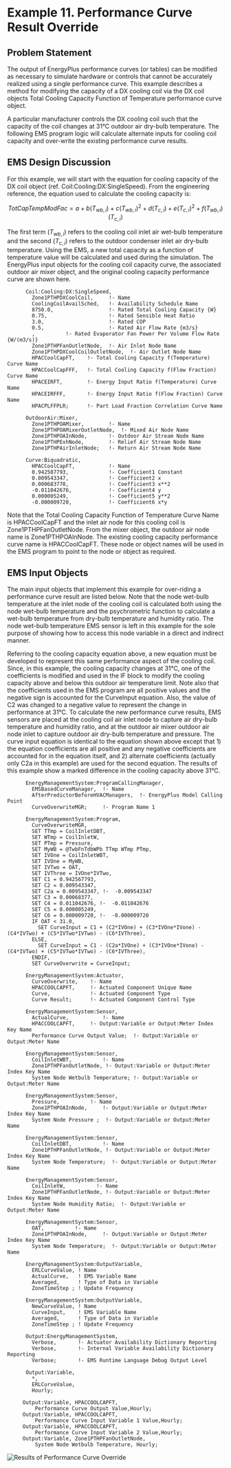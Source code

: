 # Example 11. Performance Curve Result Override

## Problem Statement

The output of EnergyPlus performance curves (or tables) can be modified as necessary to simulate hardware or controls that cannot be accurately realized using a single performance curve. This example describes a method for modifying the capacity of a DX cooling coil via the DX coil objects Total Cooling Capacity Function of Temperature performance curve object.

A particular manufacturer controls the DX cooling coil such that the capacity of the coil changes at 31°C outdoor air dry-bulb temperature. The following EMS program logic will calculate alternate inputs for cooling coil capacity and over-write the existing performance curve results.

## EMS Design Discussion

For this example, we will start with the equation for cooling capacity of the DX coil object (ref. Coil:Cooling:DX:SingleSpeed). From the engineering reference, the equation used to calculate the cooling capacity is:

$$TotCapTempModFac = a + b \left( T_{wb,i} \right) + c \left( T_{wb,i} \right)^2 + d \left( T_{c,i} \right) + e \left( T_{c,i} \right)^2 + f \left( T_{wb,i} \right) \left( T_{c,i} \right)$$

The first term ($T_{wb,i}$) refers to the cooling coil inlet air wet-bulb temperature and the second ($T_{c,i}$) refers to the outdoor condenser inlet air dry-bulb temperature. Using the EMS, a new total capacity as a function of temperature value will be calculated and used during the simulation. The EnergyPlus input objects for the cooling coil capacity curve, the associated outdoor air mixer object, and the original cooling capacity performance curve are shown here.

~~~~~~~~~~~~~~~~~~~~
      Coil:Cooling:DX:SingleSpeed,
        Zone1PTHPDXCoolCoil,     !- Name
        CoolingCoilAvailSched,   !- Availability Schedule Name
        8750.0,                  !- Rated Total Cooling Capacity {W}
        0.75,                    !- Rated Sensible Heat Ratio
        3.0,                     !- Rated COP
        0.5,                     !- Rated Air Flow Rate {m3/s}
        ,          !- Rated Evaporator Fan Power Per Volume Flow Rate {W/(m3/s)}
        Zone1PTHPFanOutletNode,  !- Air Inlet Node Name
        Zone1PTHPDXCoolCoilOutletNode,  !- Air Outlet Node Name
        HPACCoolCapFT,    !- Total Cooling Capacity f(Temperature) Curve Name
        HPACCoolCapFFF,   !- Total Cooling Capacity f(Flow Fraction) Curve Name
        HPACEIRFT,        !- Energy Input Ratio f(Temperature) Curve Name
        HPACEIRFFF,       !- Energy Input Ratio f(Flow Fraction) Curve Name
        HPACPLFFPLR;      !- Part Load Fraction Correlation Curve Name

      OutdoorAir:Mixer,
        Zone1PTHPOAMixer,        !- Name
        Zone1PTHPOAMixerOutletNode,  !- Mixed Air Node Name
        Zone1PTHPOAInNode,       !- Outdoor Air Stream Node Name
        Zone1PTHPExhNode,        !- Relief Air Stream Node Name
        Zone1PTHPAirInletNode;   !- Return Air Stream Node Name

      Curve:Biquadratic,
        HPACCoolCapFT,           !- Name
        0.942587793,             !- Coefficient1 Constant
        0.009543347,             !- Coefficient2 x
        0.000683770,             !- Coefficient3 x**2
        -0.011042676,            !- Coefficient4 y
        0.000005249,             !- Coefficient5 y**2
        -0.000009720,            !- Coefficient6 x*y
~~~~~~~~~~~~~~~~~~~~

Note that the Total Cooling Capacity Function of Temperature Curve Name is HPACCoolCapFT and the inlet air node for this cooling coil is Zone1PTHPFanOutletNode. From the mixer object, the outdoor air node name is Zone1PTHPOAInNode. The existing cooling capacity performance curve name is HPACCoolCapFT. These node or object names will be used in the EMS program to point to the node or object as required.

## EMS Input Objects

The main input objects that implement this example for over-riding a performance curve result are listed below. Note that the node wet-bulb temperature at the inlet node of the cooling coil is calculated both using the node wet-bulb temperature and the psychrometric function to calculate a wet-bulb temperature from dry-bulb temperature and humidity ratio. The node wet-bulb temperature EMS sensor is left in this example for the sole purpose of showing how to access this node variable in a direct and indirect manner.

Referring to the cooling capacity equation above, a new equation must be developed to represent this same performance aspect of the cooling coil. Since, in this example, the cooling capacity changes at 31°C, one of the coefficients is modified and used in the IF block to modify the cooling capacity above and below this outdoor air temperature limit. Note also that the coefficients used in the EMS program are all positive values and the negative sign is accounted for the CurveInput equation. Also, the value of C2 was changed to a negative value to represent the change in performance at 31°C. To calculate the new performance curve results, EMS sensors are placed at the cooling coil air inlet node to capture air dry-bulb temperature and humidity ratio, and at the outdoor air mixer outdoor air node inlet to capture outdoor air dry-bulb temperature and pressure. The curve input equation is identical to the equation shown above except that 1) the equation coefficients are all positive and any negative coefficients are accounted for in the equation itself, and 2) alternate coefficients (actually only C2a in this example) are used for the second equation. The results of this example show a marked difference in the cooling capacity above 31°C.

~~~~~~~~~~~~~~~~~~~~
      EnergyManagementSystem:ProgramCallingManager,
        EMSBasedCurveManager,  !- Name
        AfterPredictorBeforeHVACManagers,  !- EnergyPlus Model Calling Point
        CurveOverwriteMGR;     !- Program Name 1

      EnergyManagementSystem:Program,
        CurveOverwriteMGR,
        SET TTmp = CoilInletDBT,
        SET WTmp = CoilInletW,
        SET PTmp = Pressure,
        SET MyWB = @TwbFnTdbWPb TTmp WTmp PTmp,
        SET IVOne = CoilInletWBT,
        SET IVOne = MyWB,
        SET IVTwo = OAT,
        SET IVThree = IVOne*IVTwo,
        SET C1 = 0.942567793,
        SET C2 = 0.009543347,
        SET C2a = 0.009543347, !-  -0.009543347
        SET C3 = 0.00068377,
        SET C4 = 0.011042676, !-  -0.011042676
        SET C5 = 0.000005249,
        SET C6 = 0.000009720, !-  -0.000009720
        IF OAT < 31.0,
          SET CurveInput = C1 + (C2*IVOne) + (C3*IVOne*IVone) - (C4*IVTwo) + (C5*IVTwo*IVTwo) - (C6*IVThree),
        ELSE,
          SET CurveInput = C1 - (C2a*IVOne) + (C3*IVOne*IVone) - (C4*IVTwo) + (C5*IVTwo*IVTwo) - (C6*IVThree),
        ENDIF,
        SET CurveOverwrite = CurveInput;
~~~~~~~~~~~~~~~~~~~~

~~~~~~~~~~~~~~~~~~~~
      EnergyManagementSystem:Actuator,
        CurveOverwrite,    !- Name
        HPACCOOLCAPFT,     !- Actuated Component Unique Name
        Curve,             !- Actuated Component Type
        Curve Result;      !- Actuated Component Control Type

      EnergyManagementSystem:Sensor,
        ActualCurve,           !- Name
        HPACCOOLCAPFT,     !- Output:Variable or Output:Meter Index Key Name
        Performance Curve Output Value;  !- Output:Variable or Output:Meter Name

      EnergyManagementSystem:Sensor,
        CoilInletWBT,          !- Name
        Zone1PTHPFanOutletNode, !- Output:Variable or Output:Meter Index Key Name
        System Node Wetbulb Temperature; !- Output:Variable or Output:Meter Name

      EnergyManagementSystem:Sensor,
        Pressure,          !- Name
        Zone1PTHPOAInNode,     !- Output:Variable or Output:Meter Index Key Name
        System Node Pressure ;  !- Output:Variable or Output:Meter Name

      EnergyManagementSystem:Sensor,
        CoilInletDBT,          !- Name
        Zone1PTHPFanOutletNode, !- Output:Variable or Output:Meter Index Key Name
        System Node Temperature;  !- Output:Variable or Output:Meter Name

      EnergyManagementSystem:Sensor,
        CoilInletW,          !- Name
        Zone1PTHPFanOutletNode, !- Output:Variable or Output:Meter Index Key Name
        System Node Humidity Ratio;  !- Output:Variable or Output:Meter Name

      EnergyManagementSystem:Sensor,
        OAT,          !- Name
        Zone1PTHPOAInNode,     !- Output:Variable or Output:Meter Index Key Name
        System Node Temperature;  !- Output:Variable or Output:Meter Name

      EnergyManagementSystem:OutputVariable,
        ERLCurveValue, ! Name
        ActualCurve,   ! EMS Variable Name
        Averaged,      ! Type of Data in Variable
        ZoneTimeStep ; ! Update Frequency

      EnergyManagementSystem:OutputVariable,
        NewCurveValue, ! Name
        CurveInput,    ! EMS Variable Name
        Averaged,      ! Type of Data in Variable
        ZoneTimeStep ; ! Update Frequency

      Output:EnergyManagementSystem,
        Verbose,       !- Actuator Availability Dictionary Reporting
        Verbose,       !- Internal Variable Availability Dictionary Reporting
        Verbose;       !- EMS Runtime Language Debug Output Level

      Output:Variable,
        *,
        ERLCurveValue,
        Hourly;

     Output:Variable, HPACCOOLCAPFT,
         Performance Curve Output Value,Hourly;
     Output:Variable, HPACCOOLCAPFT,
         Performance Curve Input Variable 1 Value,Hourly;
     Output:Variable, HPACCOOLCAPFT,
         Performance Curve Input Variable 2 Value,Hourly;
     Output:Variable, Zone1PTHPFanOutletNode,
         System Node Wetbulb Temperature, Hourly;
~~~~~~~~~~~~~~~~~~~~

![Results of Performance Curve Override](media/results-of-performance-curve-override.jpeg)
